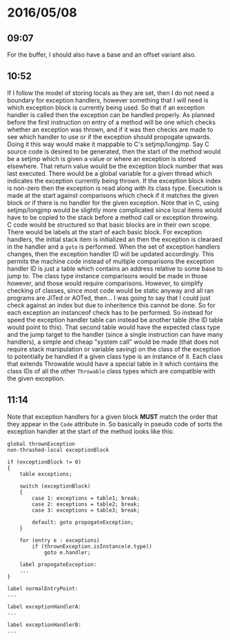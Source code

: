 # 2016/05/08

## 09:07

For the buffer, I should also have a base and an offset variant also.

## 10:52

If I follow the model of storing locals as they are set, then I do not need a
boundary for exception handlers, however something that I will need is which
exception block is currently being used. So that if an exception handler is
called then the exception can be handled properly. As planned before the
first instruction on entry of a method will be one which checks whether an
exception was thrown, and if it was then checks are made to see which handler
to use or if the exception should propogate upwards. Doing it this way would
make it mappable to C's setjmp/longjmp. Say C source code is desired to be
generated, then the start of the method would be a setjmp which is given a
value or where an exception is stored elsewhere. That return value would be the
exception block number that was last executed. There would be a global
variable for a given thread which indicates the exception currently being
thrown. If the exception block index is non-zero then the exception is read
along with its class type. Execution is made at the start against comparisons
which check if it matches the given block or if there is no handler for the
given exception. Note that in C, using setjmp/longjmp would be slightly more
complicated since local items would have to be copied to the stack before a
method call or exception throwing. C code would be structured so that basic
blocks are in their own scope. There would be labels at the start of each
basic block. For exception handlers, the initial stack item is initialized an
then the exception is clearaed in the handler and a `goto` is performed. When
the set of exception handlers changes, then the exception handler ID will be
updated accordingly. This permits the machine code instead of multiple
comparisons the exception handler ID is just a table which contains an address
relative to some base to jump to. The class type instance comparisons would be
made in those however, and those would require comparisons. However, to
simplify checking of classes, since most code would be static anyway and all
ran programs are JITed or AOTed, then... I was going to say that I could just
check against an index but due to inheritence this cannot be done. So for each
exception an instanceof check has to be performed. So instead for speed the
exception handler table can instead be another table (the ID table would
point to this). That second table would have the expected class type and the
jump target to the handler (since a single instruction can have many handlers),
a simple and cheap "system call" would be made (that does not require stack
manipulation or variable saving) on the class of the exception to potentially
be handled if a given class type is an instance of it. Each class that extends
Throwable would have a special table in it which contains the class IDs of all
the other `Throwable` class types which are compatible with the given
exception.

## 11:14

Note that exception handlers for a given block **MUST** match the order that
they appear in the `Code` attribute in. So basically in pseudo code of sorts
the exception handler at the start of the method looks like this:

	global thrownException
	non-thrashed-local exceptionBlock
	
	if (exceptionBlock != 0)
	{
		table exceptions;
		
		switch (exceptionBlock)
		{
			case 1: exceptions = table1; break;
			case 2: exceptions = table2; break;
			case 3: exceptions = table3; break;
				
			default: goto propogateException; 
		}
		
		for (entry e : exceptions)
			if (thrownException.isInstance(e.type))
				goto e.handler;
		
		label propogateException:
		...
	}
	
	label normalEntryPoint:
	...
	
	label exceptionHandlerA:
	...
	
	label exceptionHandlerB:
	...


